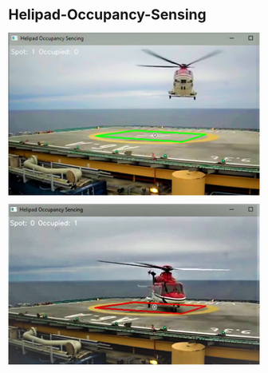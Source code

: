 # Helipad-Occupancy-Sensing

![alt text](https://github.com/balachander1205/Helipad-Occupancy-Sensing/blob/master/Screenshot%20(214).png)

![alt text](https://github.com/balachander1205/Helipad-Occupancy-Sensing/blob/master/Screenshot%20(215).png)
